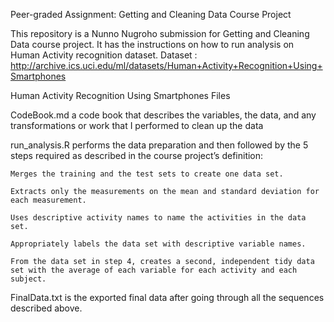 
Peer-graded Assignment: Getting and Cleaning Data Course Project

This repository is a Nunno Nugroho submission for Getting and Cleaning Data course project. It has the instructions on how to run analysis on Human Activity recognition dataset.
Dataset : http://archive.ics.uci.edu/ml/datasets/Human+Activity+Recognition+Using+Smartphones

Human Activity Recognition Using Smartphones
Files

CodeBook.md a code book that describes the variables, the data, and any transformations or work that I performed to clean up the data

run_analysis.R performs the data preparation and then followed by the 5 steps required as described in the course project’s definition:

    Merges the training and the test sets to create one data set.
    
    Extracts only the measurements on the mean and standard deviation for each measurement.
    
    Uses descriptive activity names to name the activities in the data set.
    
    Appropriately labels the data set with descriptive variable names.
    
    From the data set in step 4, creates a second, independent tidy data set with the average of each variable for each activity and each           subject.
    
FinalData.txt is the exported final data after going through all the sequences described above.

